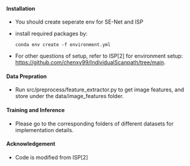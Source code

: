 #### Installation
 - You should create seperate env for SE-Net and ISP
 - install required packages by:
   ```
   conda env create -f environment.yml
   ```
   
 - For other questions of setup, refer to ISP[2] for environment setup: https://github.com/chenxy99/IndividualScanpath/tree/main.

#### Data Prepration
 - Run src/preprocess/feature_extractor.py to get image features, and store under the data/image_features folder.

#### Training and Inference
 - Please go to the corresponding folders of different datasets for implementation details.

#### Acknowledgement
 - Code is modified from ISP[2]
